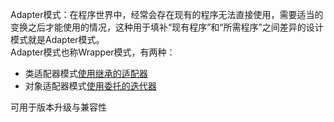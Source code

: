 Adapter模式：在程序世界中，经常会存在现有的程序无法直接使用，需要适当的变换之后才能使用的情况，这种用于填补“现有程序”和“所需程序”之间差异的设计模式就是Adapter模式。  
Adapter模式也称Wrapper模式，有两种：  
* 类适配器模式[使用继承的适配器](https://github.com/SonTeng/songteng2018/tree/master/DesignPatterns/Adapter/ClassAdapter)  
* 对象适配器模式[使用委托的迭代器](https://github.com/SonTeng/songteng2018/tree/master/DesignPatterns/Adapter/ObjectAdapter)  

可用于版本升级与兼容性
